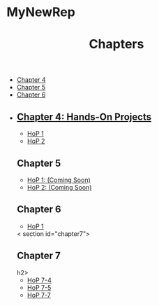 # MyNewRep

<!DOCTYPE html>
<html lang="en">
<head>
    <meta charset="UTF-8">
    <title>Chapter Assignments</title>
</head>
<body>
    <header>
        <h1>Chapters</h1>
    </header>
    <nav>
        <ul>
            <li><a href="#chapter4">Chapter 4</a></li>  
            <li><a href="#chapter5">Chapter 5</a></li>
            <li><a href="#chapter6">Chapter 6</a></li>
            <li><a href="#chapter7>Chapter 7</a></li>
        </ul>
    </nav>
    <section id="chapter4">
        <h2>Chapter 4: Hands-On Projects</h2>
        <ul>
            <li><a href="ch4hop1.html">HoP 1</a></li>  
            <li><a href="ch4hop2.html">HoP 2</a></li> 
        </ul>
    </section>
    <section id="chapter5">
        <h2>Chapter 5</h2>
        <ul>
            <li><a href="#">HoP 1: (Coming Soon)</a></li>  <!-- Placeholder for Chapter 5 link -->
            <li><a href="#">HoP 2: (Coming Soon)</a></li>  <!-- Placeholder for Chapter 5 link -->
        </ul>
    </section>
    <section id="chapter6">
        <h2>Chapter 6 </h2>
        <ul>
            <li><a href="#">HoP 1</a></li>
        </ul>
    </section>
    < section id="chapter7">
        <h2>Chapter 7</h2>h2>
        <ul>
            <li><a href="Ch7HOP7-4.html">HoP 7-4</a></li>
            <li><a href="Ch7HOP7-5.html">HoP 7-5</a></li>
            <li><a href="Ch7HOP7-7.html">HoP 7-7</a></li>
        </ul>
        
</body>
</html>
